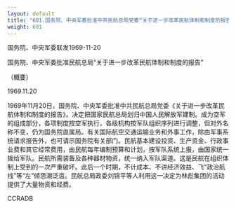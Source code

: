 ```yaml
---
layout: default
title: "601.国务院、中央军委批准中共民航总局党委“关于进一步改革民航体制和制度的报告”（概要）"
weight: 601
---
```


国务院、中央军委联发1969-11-20

国务院、中央军委批准民航总局“关于进一步改革民航体制和制度的报告”

（概要）

1969.11.20

1969年11月20日，国务院、中央军委批准中共民航总局党委《关于进一步改革民航体制和制度的报告》。决定把国家民航总局划归中国人民解放军建制。成为空军的组成部分，各项制度按空军执行，各级机构按军队组织序列进行调整，但对外名称不变，仍为国务院直属局。有关国际航空交通运输业务和外事工作，除由军事系统请求报告外，也可请示国务院有关部门。民航基本建设投资、生产资金、行政事业费和其它经常费用，由民航每年编制预算和计划，按军队系统上报，由国家统一拨给军队。民航所需装备及各种器材物资，统一纳入军队渠道。这是民航在组织体制上受到的一次严重破坏。此后一个时期，不计成本、不讲经济效益、飞“政治航线”等“左”倾思潮泛滥。民航总局政委刘锦平等人利用这一决定为林彪集团的活动提供了大量物资和经费。

CCRADB

